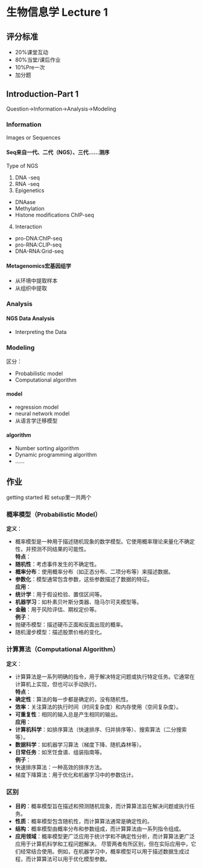 # 生物信息学 Lecture 1
## 评分标准
- 20%课堂互动
- 80%当堂/课后作业
- 10%Pre一次
- 加分题

## Introduction-Part 1
Question->Information->Analysis->Modeling
### Information
Images or Sequences
#### Seq来自一代、二代（NGS）、三代……测序
Type of NGS
1. DNA -seq
2. RNA -seq
3. Epigenetics
  - DNAase
  - Methylation
  - Histone modifications ChIP-seq
4. Interaction
  - pro-DNA:ChIP-seq
  - pro-RNA:CLIP-seq
  - DNA-RNA:Grid-seq

#### Metagenomics宏基因组学
- 从环境中提取样本
- 从组织中提取

### Analysis
#### NGS Data Analysis
- Interpreting the  Data

### Modeling
区分：
- Probabilistic model
- Computational algorithm
#### model
- regression model
- neural network model
- 从语言学迁移模型
#### algorithm
- Number sorting algorithm
- Dynamic programming algorithm
- ……

## 作业
getting started 和 setup里一共两个


### 概率模型（Probabilistic Model）
**定义**：
- 概率模型是一种用于描述随机现象的数学模型。它使用概率理论来量化不确定性，并预测不同结果的可能性。<br>
**特点**：
- **随机性**：考虑事件发生的不确定性。
- **概率分布**：使用概率分布（如正态分布、二项分布等）来描述数据。
- **参数化**：模型通常包含参数，这些参数描述了数据的特征。<br>
**应用**：
- **统计学**：用于假设检验、置信区间等。
- **机器学习**：如朴素贝叶斯分类器、隐马尔可夫模型等。
- **金融**：用于风险评估、期权定价等。<br>
**例子**：
- 抛硬币模型：描述硬币正面和反面出现的概率。
- 随机漫步模型：描述股票价格的变化。
### 计算算法（Computational Algorithm）
**定义**：
- 计算算法是一系列明确的指令，用于解决特定问题或执行特定任务。它通常在计算机上实现，但也可以手动执行。<br>
**特点**：
- **确定性**：算法的每一步都是确定的，没有随机性。
- **效率**：关注算法的执行时间（时间复杂度）和内存使用（空间复杂度）。
- **可重复性**：相同的输入总是产生相同的输出。<br>
**应用**：
- **计算机科学**：如排序算法（快速排序、归并排序等）、搜索算法（二分搜索等）。
- **数据科学**：如机器学习算法（梯度下降、随机森林等）。
- **日常任务**：如烹饪食谱、组装指南等。<br>
**例子**：
- 快速排序算法：一种高效的排序方法。
- 梯度下降算法：用于优化和机器学习中的参数估计。
### 区别
- **目的**：概率模型旨在描述和预测随机现象，而计算算法旨在解决问题或执行任务。
- **性质**：概率模型包含随机性，而计算算法通常是确定性的。
- **结构**：概率模型由概率分布和参数组成，而计算算法由一系列指令组成。
- **应用领域**：概率模型更广泛应用于统计学和不确定性分析，而计算算法更广泛应用于计算机科学和工程问题解决。
尽管两者有所区别，但在实际应用中，它们经常结合使用。例如，在机器学习中，概率模型可以用于描述数据生成过程，而计算算法可以用于优化模型参数。

